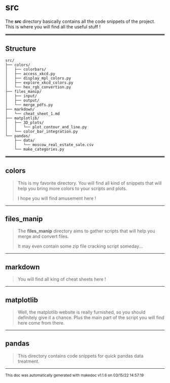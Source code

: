 # src

The **src** directory basically contains all the code snippets of the project. This is where you will find all the useful stuff !
<hr style="border:2px solid gray"> </hr>

## Structure 
```
src/
├── colors/
│   ├── colorbars/
│   ├── access_xkcd.py
│   ├── display_mpl_colors.py
│   ├── explore_xkcd_colors.py
│   └── hex_rgb_convertion.py
├── files_manip/
│   ├── input/
│   ├── output/
│   └── merge_pdfs.py
├── markdown/
│   └── cheat_sheet_1.md
├── matplotlib/
│   ├── 3D_plots/
│   │   └── plot_contour_and_line.py
│   └── color_bar_integration.py
└── pandas/
    ├── data/
    │   └── moscow_real_estate_sale.csv
    └── make_categories.py
```

<hr style="border:2px solid gray"> </hr>

## colors
>
>This is my favorite directory. You will find all kind of snippets that will help you
>bring more colors to your scripts and plots. 
>
>I hope you will find amusement here !
---
## files_manip
>
>The **files_manip** directory aims to gather scripts that will help you merge and convert files.
>
>It may even contain some zip file cracking script someday...
---
## markdown
>
>You will find all king of cheat sheets here !
---
## matplotlib
>
>Well, the matplotlib website is really furnished, so you should definitely give it a chance. 
>Plus the main part of the script you will find here come from there.
---
## pandas
>
>This directory contains code snippets for quick pandas data treatment.
---




<sub>This doc was automatically generated with makedoc v1.1.6 on  03/15/22 14:57:19 
